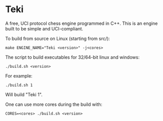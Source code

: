# Teki
A free, UCI protocol chess engine programmed in C++.
This is an engine built to be simple and UCI-compliant.

To build from source on Linux (starting from src/):

`make ENGINE_NAME="Teki <version>" -j<cores>`

The script to build executables for 32/64-bit linux and windows:

`./build.sh <version>`

For example:

`./build.sh 1`

Will build "Teki 1".

One can use more cores during the build with:

`CORES=<cores> ./build.sh <version>`
